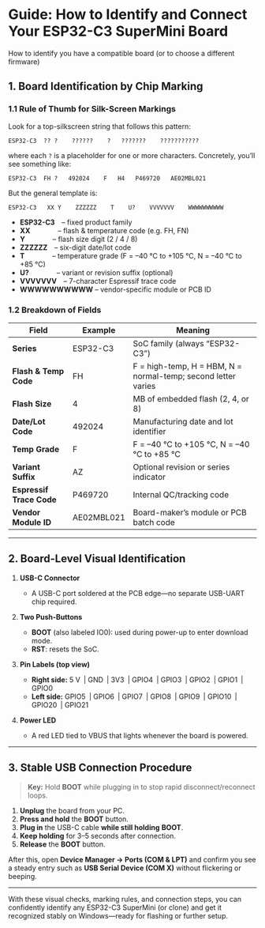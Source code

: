 # Guide: How to Identify and Connect Your ESP32-C3 SuperMini Board 

How to identify you have a compatible board (or to choose a different firmware)

## 1. Board Identification by Chip Marking

### 1.1 Rule of Thumb for Silk-Screen Markings

Look for a top-silkscreen string that follows this pattern:

```
ESP32-C3  ?? ?    ??????    ?   ???????    ???????????
```

where each `?` is a placeholder for one or more characters. Concretely, you’ll see something like:

```
ESP32-C3  FH ?   492024    F   H4   P469720   AE02MBL021
```

But the general template is:

```
ESP32-C3   XX Y    ZZZZZZ    T    U?    VVVVVVV    WWWWWWWWWW
```

* **ESP32-C3** – fixed product family
* **XX**    – flash & temperature code (e.g. FH, FN)
* **Y**    – flash size digit (2 / 4 / 8)
* **ZZZZZZ** – six-digit date/lot code
* **T**    – temperature grade (F = –40 °C to +105 °C, N = –40 °C to +85 °C)
* **U?**    – variant or revision suffix (optional)
* **VVVVVVV** – 7-character Espressif trace code
* **WWWWWWWWWW** – vendor-specific module or PCB ID

### 1.2 Breakdown of Fields

| Field                    | Example    | Meaning                                                       |
| ------------------------ | ---------- | ------------------------------------------------------------- |
| **Series**               | ESP32-C3   | SoC family (always “ESP32-C3”)                                |
| **Flash & Temp Code**    | FH         | F = high-temp, H = HBM, N = normal-temp; second letter varies |
| **Flash Size**           | 4          | MB of embedded flash (2, 4, or 8)                             |
| **Date/Lot Code**        | 492024     | Manufacturing date and lot identifier                         |
| **Temp Grade**           | F          | F = –40 °C to +105 °C, N = –40 °C to +85 °C                   |
| **Variant Suffix**       | AZ         | Optional revision or series indicator                         |
| **Espressif Trace Code** | P469720    | Internal QC/tracking code                                     |
| **Vendor Module ID**     | AE02MBL021 | Board-maker’s module or PCB batch code                        |

---

## 2. Board-Level Visual Identification

1. **USB-C Connector**

   * A USB-C port soldered at the PCB edge—no separate USB-UART chip required.
2. **Two Push-Buttons**

   * **BOOT** (also labeled IO0): used during power-up to enter download mode.
   * **RST**: resets the SoC.
3. **Pin Labels (top view)**

   * **Right side:** 5 V | GND | 3V3 | GPIO4 | GPIO3 | GPIO2 | GPIO1 | GPIO0
   * **Left side:** GPIO5 | GPIO6 | GPIO7 | GPIO8 | GPIO9 | GPIO10 | GPIO20 | GPIO21
4. **Power LED**

   * A red LED tied to VBUS that lights whenever the board is powered.

---

## 3. Stable USB Connection Procedure

> **Key:** Hold **BOOT** while plugging in to stop rapid disconnect/reconnect loops.

1. **Unplug** the board from your PC.
2. **Press and hold** the **BOOT** button.
3. **Plug in** the USB-C cable **while still holding** **BOOT**.
4. **Keep holding** for 3–5 seconds after connection.
5. **Release** the **BOOT** button.

After this, open **Device Manager → Ports (COM & LPT)** and confirm you see a steady entry such as **USB Serial Device (COM X)** without flickering or beeping.

---

With these visual checks, marking rules, and connection steps, you can confidently identify any ESP32-C3 SuperMini (or clone) and get it recognized stably on Windows—ready for flashing or further setup.

